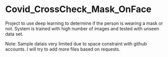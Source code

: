 # Covid_CrossCheck_Mask_OnFace

Project to use deep learning to determine if the person is wearing a mask or not.
System is trained with high number of images and tested with unseen data set. 

Note: Sample datais very limited due to space constraint with github accounts. I will try to add more files based on requests. 
